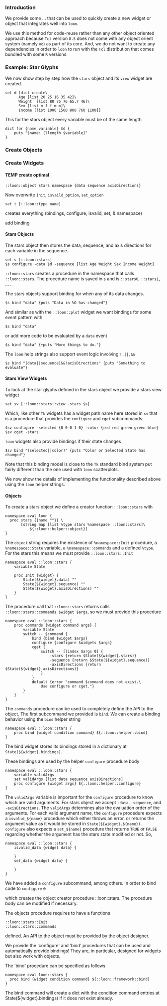 <script type="text/javascript">
document.getElementById("develop").className += " selected";
document.getElementById("develop_framework").className += " selected";
</script>


<!---
pandoc -c style.css -f markdown+header_attributes+fenced_code_blocks+line_blocks+pipe_tables -s -B md/html/title.html --toc --toc-depth=5 -B md/html/develop.html -o html/develop_framework.html md/develop_framework.md
-->

### Introduction

We provide some ... that can be used to quickly create a new widget or
object that integrates well into `loon`.

We use this method for code-reuse rather than any other object
oriented approach because `Tcl` version `8.5` does not come with any
object orient system (namely `oo`) as part of its core. And, we do not
want to create any dependencies in order to `loon` to run with the
`Tcl` distribution that comes bundled with some `R` versions.

### Example: Star Glyphs

We now show step by step how the `stars` object and its `view` widget
are created.

~~~
set d [dict create\
	  Age [list 20 25 16 35 42]\
	  Weight  [list 80 75 76 65.7 46]\
	  Sex [list m f f m m]\
	  Income [list 1000 1500 800 760 1100]]
~~~

This for the stars object every variable must be of the same length

~~~
dict for {name variable} $d {
	puts "$name: [llength $variable]"
} 
~~~

### Create Objects

### Create Widgets

#### TEMP create optimal

~~~
::loon::object stars namespace {data sequence axisDirections}
~~~

Now overwrite `Init`, `isvaild_option`, `set_option`

~~~
set t [::loon::type name]

~~~




creates everything (bindings, configure, isvalid, set, & namespace)


add binding






#### 


#### Stars Objects

The stars object then stores the data, sequence, and axis directions
for each variable in the sequence.

~~~
set s [::loon::stars]
$s configure -data $d -sequence [list Age Weight Sex Income Weight]
~~~

`::loon::stars` creates a procedure in the namespace that calls
`::loon::stars`. The procedure name is saved in `s` and is `::stars0`,
`::stars1`, ... . 

The stars objects support binding for when any of its data changes.

~~~
$s bind "data" {puts "Data in %O has changed"}
~~~

And similar as with the `::loon::plot` widget we want bindings for
some event pattern with

~~~
$s bind "data"
~~~

or add more code to be evaluated by a `data` event

~~~
$s bind "data" {+puts "More things to do."}
~~~

The `loon` help strings also support event logic involving `!,||,&&`

~~~
$s bind "(data||sequence)&&!axisDirections" {puts "Something to evaluate"}
~~~

#### Stars View Widgets

To look at the star glyphs defined in the stars object we provide a
stars view widget

~~~
set sv [::loon::stars::view -stars $s]
~~~

Which, like other `Tk` widgets has a widget path name here stored in
`sv` that is a procedure that provides the `configure` and `cget`
subcommands:

~~~
$sv configure -selected {0 0 0 1 0} -color {red red green green blue}
$sv cget -stars
~~~

`loon` widgets also provide bindings if their state changes

~~~
$sv bind "(selected||color)" {puts "Color or Selected State has changed"}
~~~

Note that this binding model is close to the `Tk` standard bind system
put fairly different than the one used with `loon` scatterplots.


We now show the details of implementing the functionality described
above using the `loon` helper strings.

#### Objects

To create a stars object we define a creator function `::loon::stars`
with

~~~
namespace eval loon {
  proc stars {{name ""}} \
       [string map [list %type stars %namespace ::loon::stars]\
           ${::loon::helper::object}]
}
~~~

The `object` string requires the existence of `%namespace::Init`
procedure, a `%namespace::State` variable, a `%namespace::commands`
and a defined `%type`. For the stars this means we must provide
`::loon::stars::Init`

~~~
namespace eval ::loon::stars {
	variable State

	proc Init {widget} {
		State(${widget}.data) ""
		State(${widget}.sequence) ""
		State(${widget}.axisDirections) ""
	}
}
~~~

The procedure call that `::loon::stars` returns calls
`::loon::stars::commands $widget $args`, so we must provide this
procedure

~~~
namespace eval ::loon::stars {
	proc commands {widget command args} {
		variable State
		switch -- $command {
			bind {bind $widget $args}
			configure {configure $widgets $args}
			cget {
				switch -- [lindex $args 0] {
					-stars {return $State(${widget}.stars)}
					-sequence {return $State(${widget}.sequence)}
					-axisDirections {return $State(${widget}.axisDirections)}
				}
            }
	        default {error "command $command does not exist.\
				Use configure or cget."}
		}
	}
}
~~~

The `commands` procedure can be used to completely define the API to
the object. The first subcommand we provided is `bind`. We can create
a binding behavior using the `bind` helper string

~~~
namespace eval ::loon::stars {
	proc bind {widget condition command} ${::loon::helper::bind}
}
~~~

The bind widget stores its bindings stored in a dictionary at
`State(${widget}.bindings)`.

These bindings are used by the helper `configure` procedure body

~~~
namespace eval ::loon::stars {
	variable validArgs
	set validArgs [list data sequence axisDirections]
	proc configure {widget args} ${::loon::helper::configure}
}
~~~

The `validArgs` variable is important for the `configure` procedure to
know which are valid arguments. For stars object we accept `-data`,
`-sequence`, and `-axisDirections`. The `validArgs` determines also
the evaluation order of the arguments. For each valid argument name,
the `configure` procedure expects a `isvalid_${name}` procedure which
either throws an error, or returns the argument value as it would be
stored in `State(${widget}.${name})`. `configure` also expects a
`set_${name}` procedure that returns `TRUE` or `FALSE` regarding
whether the argument has the stars state modified or not. So,

~~~
namespace eval ::loon::stars {
	isvalid_data {widget data} {
		
	}
	set_data {widget data} {

	}
}
~~~










We have added a `configure` subcommand, among others. In order to bind
code to `configure` e

which creates the object creator procedure ::loon::stars. The
procedure body can be modified if necessary.


The objects procedure requires to have a functions

~~~
::loon::stars::Init
::loon::stars::commands
~~~

defined. An API to the object must be provided by the object
designer.

We provide the 'configure' and 'bind' procedures that can be used
and automatically provide bindings! They are, in particular,
designed for widgets but also work with objects.

The 'bind' procedure can be specified as follows 

~~~
namespace eval loon::stars {
  proc bind {widget condition command} ${::loon::framework::bind}
}
~~~


The bind command will create a dict with the condition command
entries at State(${widget}.bindings) if it does not exist already.






